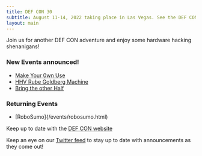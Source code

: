 ```yaml
---
title: DEF CON 30
subtitle: August 11-14, 2022 taking place in Las Vegas. See the DEF CON website for up to date information.
layout: main
---
```


Join us for another DEF CON adventure and enjoy some hardware hacking shenanigans!

### New Events announced!
* [Make Your 0wn Use](/events/makeyourownuse.html)
* [HHV Rube Goldberg Machine](/events/hhv_rgb.html)
* [Bring the other Half](/events/bringtheotherhalf.html)

### Returning Events
* [RoboSumo]{/events/robosumo.html)

Keep up to date with the [DEF CON website](https://defcon.org/)

Keep an eye on our [Twitter feed](https://twitter.com/DC_HHV) to stay up to date with announcements as they come out!
